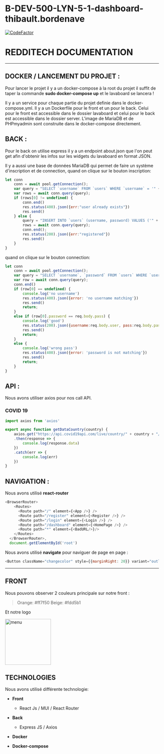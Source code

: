# B-DEV-500-LYN-5-1-dashboard-thibault.bordenave
[![CodeFactor](https://www.codefactor.io/repository/github/neyross/dashboard/badge)](https://www.codefactor.io/repository/github/neyross/dashboard)


# REDDITECH DOCUMENTATION

- - - -
## DOCKER / LANCEMENT DU PROJET :

Pour lancer le projet il y a un docker-compose à la root du projet il suffit de taper la commande **sudo docker-compose up** et le lavaboard se lancera !

Il y a un service pour chaque partie du projet definie dans le docker-compose.yml. Il y a un Dockerfile pour le front et un pour le back. Celui pour le front est accessible dans le dossier lavaboard et celui pour le back est accessible dans le dossier server. L'image de MariaDB et de PHPmyadmin sont construite dans le docker-compose directement.


## BACK :

Pour le back on utilise express il y a un endpoint about.json que l'on peut get afin d'obtenir les infos sur les widgets du lavaboard en format JSON.

Il y a aussi une base de données MariaDB qui permet de faire un système d'inscription et de connection, quand on clique sur le bouton inscription:

```js
let conn
    conn = await pool.getConnection();
    var query = "SELECT `username` FROM `users` WHERE `username` = '" + req.body.username + "'";
    var rows = await conn.query(query);
    if (rows[0] != undefined) {
        conn.end()
        res.status(400).json({err:"user already exists"})
        res.send()
    } else {
        query = "INSERT INTO `users` (username, password) VALUES ('" + req.body.username + "','" + req.body.pass + "')";
        rows = await conn.query(query);
        conn.end();
        res.status(200).json({err:"registered"})
        res.send()
    }
}
```
quand on clique sur le bouton connection:

```js
let conn
    conn = await pool.getConnection();
    var query = "SELECT `username`, `password` FROM `users` WHERE `username` = '" + req.body.username + "'";
    var row = await conn.query(query);
    conn.end()
    if (row[0] == undefined) {
        console.log('no username')
        res.status(400).json({error: 'no username matching'})
        res.send()
        return;
    }
    else if (row[0].password == req.body.pass) {
        console.log('good')
        res.status(200).json({username:req.body.user, pass:req.body.pass})
        res.send()
        return;
    }
    else {
        console.log('wrong pass')
        res.status(400).json({error: 'password is not matching'})
        res.send()
        return;
    }
}
```

## API :

Nous avons utiliser axios pour nos call API.

### COVID 19

```js
import axios from 'axios'

export async function getDataCountry(country) {
    axios.get("https://api.covid19api.com/live/country/" + country + "/status/confirmed")
    .then(response => {
        console.log(response.data)
    })
    .catch(err => {
        console.log(err)
    })
}
```

## NAVIGATION :

Nous avons utilisé **react-router**
```js
<BrowserRouter>
    <Routes>
      <Route path="/" element={<App />} />
      <Route path="/register" element={<Register />} />
      <Route path="/login" element={<Login />} />
      <Route path="/dashboard" element={<HomePage />} />
      <Route path="*" element={<BadURL/>}/>
    </Routes>
  </BrowserRouter>,
  document.getElementById('root')
```

Nous avons utilisé **navigate** pour naviguer de page en page : 
```js
<Button className="changecolor" style={{marginRight: 20}} variant="outlined" color="inherit" onClick={ () => navigate("/register")}>S'inscrire</Button>
```

- - - -

## FRONT

Nous pouvons observer 2 couleurs principale sur notre front :
> Orange: #ff7f50
> Beige: #fdd5b1

Et notre logo

<img width="150" alt="menu" src="https://i.pinimg.com/236x/c4/e0/4e/c4e04e3e98a376661c7d2e978b2902b9.jpg">


## TECHNOLOGIES

Nous avons utilisé différente technologie:
- **Front**
    - React Js / MUI / React Router
- **Back**
    - Express JS / Axios
    
- **Docker**
- **Docker-compose**
